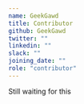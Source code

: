 ```yaml
---
name: GeekGawd
title: Contributor
github: GeekGawd
twitter: ""
linkedin: ""
slack: ""
joining_date: ""
role: "contributor"
---
```


Still waiting for this
